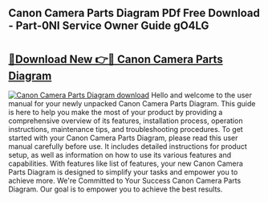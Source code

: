 ## Canon Camera Parts Diagram PDf Free Download - Part-0NI Service Owner Guide gO4LG

# <h2><a href="http://dfiffdf.blite.top/?on=Canon+Camera+Parts+Diagram">🔗Download New 👉🔴 Canon Camera Parts Diagram</a></h2>

[![Canon Camera Parts Diagram download](https://i.imgur.com/lujVjoI.png)](http://dfiffdf.blite.top/?on=Canon+Camera+Parts+Diagram)
Hello and welcome to the user manual for your newly unpacked Canon Camera Parts Diagram. This guide is here to help you make the most of your product by providing a comprehensive overview of its features, installation process, operation instructions, maintenance tips, and troubleshooting procedures. To get started with your Canon Camera Parts Diagram, please read this user manual carefully before use. It includes detailed instructions for product setup, as well as information on how to use its various features and capabilities. With features like list of features, your new Canon Camera Parts Diagram is designed to simplify your tasks and empower you to achieve more. We're Committed to Your Success Canon Camera Parts Diagram. Our goal is to empower you to achieve the best results.
